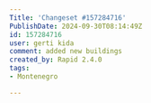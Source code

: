 ```yaml
---
Title: 'Changeset #157284716'
PublishDate: 2024-09-30T08:14:49Z
id: 157284716
user: gerti kida
comment: added new buildings
created_by: Rapid 2.4.0
tags:
- Montenegro

---
```

